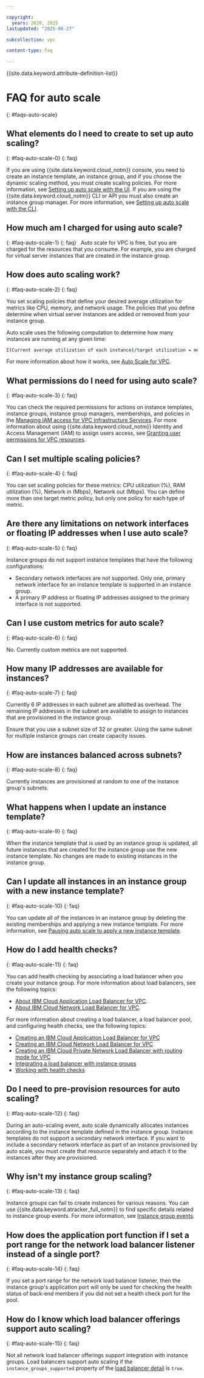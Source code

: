 ```yaml
---

copyright:
  years: 2020, 2025
lastupdated: "2025-06-27"

subcollection: vpc

content-type: faq

---
```


{{site.data.keyword.attribute-definition-list}}

# FAQ for auto scale
{: #faqs-auto-scale}

## What elements do I need to create to set up auto scaling?
{: #faq-auto-scale-0}
{: faq}

If you are using {{site.data.keyword.cloud_notm}} console, you need to create an instance template, an instance group, and if
you choose the dynamic scaling method, you must create scaling policies. For more information, see [Setting up auto scale with
the UI](/docs/vpc?topic=vpc-creating-auto-scale-instance-group#setting-up-autoscale-overview). If you are using the {{site.data.keyword.cloud_notm}} CLI
or API you must also create an instance group manager. For more information, see
[Setting up auto scale with the CLI](/docs/vpc?topic=vpc-creating-auto-scale-instance-group&interface=cli#setting-up-autoscale-cli).

## How much am I charged for using auto scale?
{: #faq-auto-scale-1}
{: faq}
 
Auto scale for VPC is free, but you are charged for the resources that you consume. For example, you are charged for virtual server
instances that are created in the instance group.

## How does auto scaling work?
{: #faq-auto-scale-2}
{: faq}

You set scaling policies that define your desired average utilization for metrics like CPU, memory, and network usage. The
policies that you define determine when virtual server instances are added or removed from your instance group.

Auto scale uses the following computation to determine how many instances are running at any given time:

```sh
Σ(Current average utilization of each instance)/target utilization = membership count
```

For more information about how it works, see [Auto Scale for VPC](/docs/vpc?topic=vpc-creating-auto-scale-instance-group#auto-scale-vpc).

## What permissions do I need for using auto scale?
{: #faq-auto-scale-3}
{: faq}

You can check the required permissions for actions on instance templates, instance groups, instance group managers,
memberships, and policies in the [Managing IAM access for VPC Infrastructure Services](/docs/vpc?topic=vpc-iam-getting-started&interface=ui).
For more information about using {{site.data.keyword.cloud_notm}} Identity and Access Management (IAM) to assign users access,
see [Granting user permissions for VPC resources](/docs/vpc?topic=vpc-managing-user-permissions-for-vpc-resources).

## Can I set multiple scaling policies?
{: #faq-auto-scale-4}
{: faq}

You can set scaling policies for these metrics: CPU utilization (%), RAM utilization (%), Network in (Mbps), Network out (Mbps).
You can define more than one target metric policy, but only one policy for each type of metric.

## Are there any limitations on network interfaces or floating IP addresses when I use auto scale?
{: #faq-auto-scale-5}
{: faq}

Instance groups do not support instance templates that have the following configurations:
- Secondary network interfaces are not supported. Only one, primary network interface for an instance template is supported         in an instance group.
- A primary IP address or floating IP addresses assigned to the primary interface is not supported.

## Can I use custom metrics for auto scale?
{: #faq-auto-scale-6}
{: faq}

No. Currently custom metrics are not supported.

## How many IP addresses are available for instances?
{: #faq-auto-scale-7}
{: faq}

Currently 6 IP addresses in each subnet are allotted as overhead. The remaining IP addresses in the subnet are available to assign to instances that are provisioned in the instance group.

Ensure that you use a subnet size of 32 or greater. Using the same subnet for multiple instance groups can create capacity issues.

## How are instances balanced across subnets?
{: #faq-auto-scale-8}
{: faq}

Currently instances are provisioned at random to one of the instance group's subnets.

## What happens when I update an instance template?
{: #faq-auto-scale-9}
{: faq}

When the instance template that is used by an instance group is updated, all future instances that are created for the instance group use the new instance template. No changes are made to existing instances in the instance group.

## Can I update all instances in an instance group with a new instance template?
{: #faq-auto-scale-10}
{: faq}

You can update all of the instances in an instance group by deleting the existing memberships and applying a new instance template. For more information, see [Pausing auto scale to apply a new instance template](/docs/vpc?topic=vpc-managing-instance-group#pausing-for-maint).

## How do I add health checks?
{: #faq-auto-scale-11}
{: faq}

You can add health checking by associating a load balancer when you create your instance group. For more information about load balancers, see the following topics:

- [About IBM Cloud Application Load Balancer for VPC](/docs/vpc?topic=vpc-load-balancers-about).
- [About IBM Cloud Network Load Balancer for VPC](/docs/vpc?topic=vpc-network-load-balancers).

For more information about creating a load balancer, a load balancer pool, and configuring health checks, see the following topics:

- [Creating an IBM Cloud Application Load Balancer for VPC](/docs/vpc?topic=vpc-load-balancers)
- [Creating an IBM Cloud Network Load Balancer for VPC](/docs/vpc?topic=vpc-nlb-ui-creating-network-load-balancer)
- [Creating an IBM Cloud Private Network Load Balancer with routing mode for VPC](/docs/vpc?topic=vpc-nlb-vnf)
- [Integrating a load balancer with instance groups](/docs/vpc?topic=vpc-lbaas-integration-with-instance-groups)
- [Working with health checks](/docs/vpc?topic=vpc-alb-health-checks)

## Do I need to pre-provision resources for auto scaling?
{: #faq-auto-scale-12}
{: faq}

During an auto-scaling event, auto scale dynamically allocates instances according to the instance template defined in the instance group. Instance templates do not support a secondary network interface. If you want to include a secondary network interface as part of an instance provisioned by auto scale, you must create that resource separately and attach it to the instances after they are provisioned.

## Why isn't my instance group scaling?
{: #faq-auto-scale-13}
{: faq}

Instance groups can fail to create instances for various reasons. You can use {{site.data.keyword.atracker_full_notm}} to find specific details related to instance group events. For more information, see [Instance group events](/docs/vpc?topic=vpc-at_events#events-compute-instance-group).

## How does the application port function if I set a port range for the network load balancer listener instead of a single port?
{: #faq-auto-scale-14}
{: faq}

If you set a port range for the network load balancer listener, then the instance group's application port will only be used for checking the health status of back-end members if you did not set a health check port for the pool.

## How do I know which load balancer offerings support auto scaling?
{: #faq-auto-scale-15}
{: faq}

Not all network load balancer offerings support integration with instance groups. Load balancers support auto scaling if the `instance_groups_supported` property of the [load balancer detail](/apidocs/vpc/latest#get-load-balancer) is `true`.
